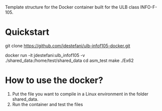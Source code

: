 Template structure for the Docker container built for the ULB class INFO-F-105.

# Quickstart
git clone https://github.com/jdestefani/ulb-infof105-docker.git

docker run -it jdestefani:ulb_infof105 -v ./shared_data:/home/test/shared_data
cd asm_test
make
./Ex62

# How to use the docker?
1. Put the file you want to compile in a Linux environment in the folder shared_data.
2. Run the container and test the files

